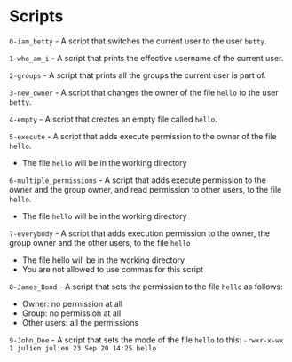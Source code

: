 # Scripts

`0-iam_betty` - A script that switches the current user to the user `betty`.

`1-who_am_i` - A script that prints the effective username of the current user.

`2-groups` - A script that prints all the groups the current user is part of.

`3-new_owner` - A script that changes the owner of the file `hello` to the user `betty`.

`4-empty` - A script that creates an empty file called `hello`.

`5-execute` - A script that adds execute permission to the owner of the file `hello`.
- The file `hello` will be in the working directory

`6-multiple_permissions` - A script that adds execute permission to the owner and the group owner, and read permission to other users, to the file `hello`.
- The file `hello` will be in the working directory

`7-everybody` - A script that adds execution permission to the owner, the group owner and the other users, to the file `hello`
- The file hello will be in the working directory
- You are not allowed to use commas for this script

`8-James_Bond` - A script that sets the permission to the file `hello` as follows:
- Owner: no permission at all
- Group: no permission at all
- Other users: all the permissions

`9-John_Doe` - A script that sets the mode of the file `hello` to this: `-rwxr-x-wx 1 julien julien 23 Sep 20 14:25 hello`
